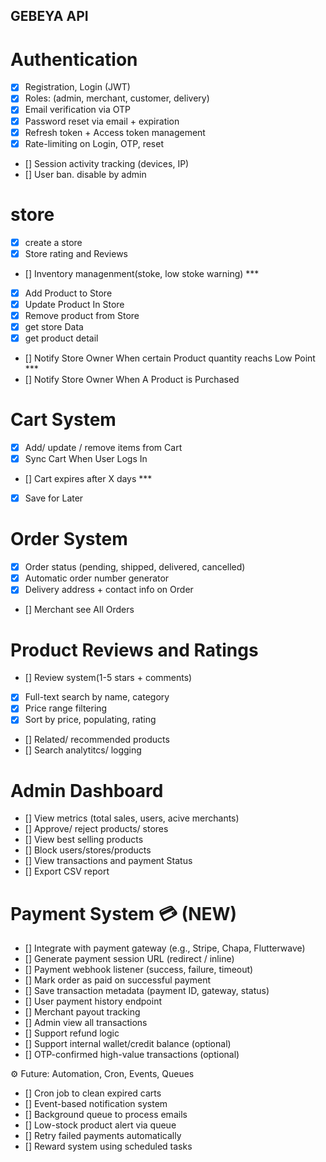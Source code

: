 ## GEBEYA API

# Authentication
 - [x] Registration, Login (JWT)
 - [x] Roles: (admin, merchant, customer, delivery)
 - [x] Email verification via OTP
 - [x] Password reset via email + expiration
 - [x] Refresh token + Access token management
 - [x] Rate-limiting on Login, OTP, reset
 - [] Session activity tracking (devices, IP)
 - [] User ban. disable by admin

# store 
  - [x] create a store
  - [x] Store rating and Reviews
  - [] Inventory managenment(stoke, low stoke warning) ***
  - [x] Add Product to Store
  - [x] Update Product In Store
  - [x] Remove product from Store 
  - [x] get store Data
  - [x] get product detail 
  - [] Notify Store Owner When certain Product quantity reachs Low Point ***
  - [] Notify Store Owner When A Product is Purchased

# Cart System
  - [x] Add/ update / remove items from Cart
  - [x] Sync Cart When User Logs In
  - [] Cart expires after X days  ***
  - [x] Save for Later

# Order System
  - [x] Order status (pending, shipped, delivered, cancelled)
  - [x] Automatic order number generator
  - [x] Delivery address + contact info on Order
  - [] Merchant see All Orders

# Product Reviews and Ratings
  - [] Review system(1-5 stars + comments)
  - [x] Full-text search by name,  category
  - [x] Price range filtering
  - [x] Sort by price, populating, rating
  - [] Related/ recommended products
  - [] Search analytitcs/ logging

# Admin Dashboard
  - [] View metrics (total sales, users, acive merchants)
  - [] Approve/ reject products/ stores
  - [] View best selling products
  - [] Block users/stores/products
  - [] View transactions and payment Status
  - [] Export CSV report

# Payment System 💳 (NEW)
  - [] Integrate with payment gateway (e.g., Stripe, Chapa, Flutterwave)
  - [] Generate payment session URL (redirect / inline)
  - [] Payment webhook listener (success, failure, timeout)
  - [] Mark order as paid on successful payment
  - [] Save transaction metadata (payment ID, gateway, status)
  - [] User payment history endpoint
  - [] Merchant payout tracking
  - [] Admin view all transactions
  - [] Support refund logic
  - [] Support internal wallet/credit balance (optional)
  - [] OTP-confirmed high-value transactions (optional)

⚙️ Future: Automation, Cron, Events, Queues
  - [] Cron job to clean expired carts
  - [] Event-based notification system
  - [] Background queue to process emails
  - [] Low-stock product alert via queue
  - [] Retry failed payments automatically
  - [] Reward system using scheduled tasks
<!-- # Customer
  [] register
  [] search store
  [] search product
  [] send email when purchase made
  [] make a purchase 
  [] add  -->
